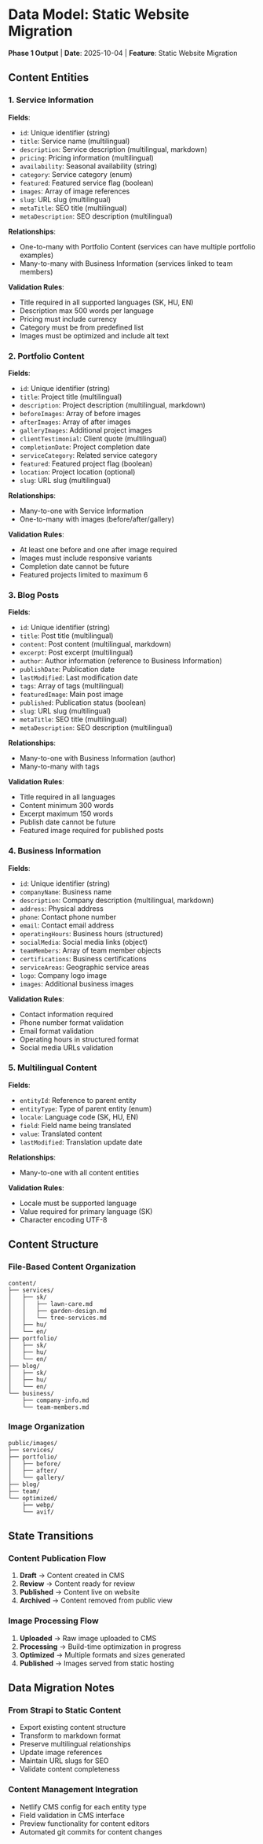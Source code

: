 # Data Model: Static Website Migration

**Phase 1 Output** | **Date**: 2025-10-04 | **Feature**: Static Website Migration

## Content Entities

### 1. Service Information
**Fields**:
- `id`: Unique identifier (string)
- `title`: Service name (multilingual)
- `description`: Service description (multilingual, markdown)
- `pricing`: Pricing information (multilingual)
- `availability`: Seasonal availability (string)
- `category`: Service category (enum)
- `featured`: Featured service flag (boolean)
- `images`: Array of image references
- `slug`: URL slug (multilingual)
- `metaTitle`: SEO title (multilingual)
- `metaDescription`: SEO description (multilingual)

**Relationships**:
- One-to-many with Portfolio Content (services can have multiple portfolio examples)
- Many-to-many with Business Information (services linked to team members)

**Validation Rules**:
- Title required in all supported languages (SK, HU, EN)
- Description max 500 words per language
- Pricing must include currency
- Category must be from predefined list
- Images must be optimized and include alt text

### 2. Portfolio Content
**Fields**:
- `id`: Unique identifier (string)
- `title`: Project title (multilingual)
- `description`: Project description (multilingual, markdown)
- `beforeImages`: Array of before images
- `afterImages`: Array of after images
- `galleryImages`: Additional project images
- `clientTestimonial`: Client quote (multilingual)
- `completionDate`: Project completion date
- `serviceCategory`: Related service category
- `featured`: Featured project flag (boolean)
- `location`: Project location (optional)
- `slug`: URL slug (multilingual)

**Relationships**:
- Many-to-one with Service Information
- One-to-many with images (before/after/gallery)

**Validation Rules**:
- At least one before and one after image required
- Images must include responsive variants
- Completion date cannot be future
- Featured projects limited to maximum 6

### 3. Blog Posts
**Fields**:
- `id`: Unique identifier (string)
- `title`: Post title (multilingual)
- `content`: Post content (multilingual, markdown)
- `excerpt`: Post excerpt (multilingual)
- `author`: Author information (reference to Business Information)
- `publishDate`: Publication date
- `lastModified`: Last modification date
- `tags`: Array of tags (multilingual)
- `featuredImage`: Main post image
- `published`: Publication status (boolean)
- `slug`: URL slug (multilingual)
- `metaTitle`: SEO title (multilingual)
- `metaDescription`: SEO description (multilingual)

**Relationships**:
- Many-to-one with Business Information (author)
- Many-to-many with tags

**Validation Rules**:
- Title required in all languages
- Content minimum 300 words
- Excerpt maximum 150 words
- Publish date cannot be future
- Featured image required for published posts

### 4. Business Information
**Fields**:
- `id`: Unique identifier (string)
- `companyName`: Business name
- `description`: Company description (multilingual, markdown)
- `address`: Physical address
- `phone`: Contact phone number
- `email`: Contact email address
- `operatingHours`: Business hours (structured)
- `socialMedia`: Social media links (object)
- `teamMembers`: Array of team member objects
- `certifications`: Business certifications
- `serviceAreas`: Geographic service areas
- `logo`: Company logo image
- `images`: Additional business images

**Validation Rules**:
- Contact information required
- Phone number format validation
- Email format validation
- Operating hours in structured format
- Social media URLs validation

### 5. Multilingual Content
**Fields**:
- `entityId`: Reference to parent entity
- `entityType`: Type of parent entity (enum)
- `locale`: Language code (SK, HU, EN)
- `field`: Field name being translated
- `value`: Translated content
- `lastModified`: Translation update date

**Relationships**:
- Many-to-one with all content entities

**Validation Rules**:
- Locale must be supported language
- Value required for primary language (SK)
- Character encoding UTF-8

## Content Structure

### File-Based Content Organization
```
content/
├── services/
│   ├── sk/
│   │   ├── lawn-care.md
│   │   ├── garden-design.md
│   │   └── tree-services.md
│   ├── hu/
│   └── en/
├── portfolio/
│   ├── sk/
│   ├── hu/
│   └── en/
├── blog/
│   ├── sk/
│   ├── hu/
│   └── en/
└── business/
    ├── company-info.md
    └── team-members.md
```

### Image Organization
```
public/images/
├── services/
├── portfolio/
│   ├── before/
│   ├── after/
│   └── gallery/
├── blog/
├── team/
└── optimized/
    ├── webp/
    └── avif/
```

## State Transitions

### Content Publication Flow
1. **Draft** → Content created in CMS
2. **Review** → Content ready for review
3. **Published** → Content live on website
4. **Archived** → Content removed from public view

### Image Processing Flow
1. **Uploaded** → Raw image uploaded to CMS
2. **Processing** → Build-time optimization in progress
3. **Optimized** → Multiple formats and sizes generated
4. **Published** → Images served from static hosting

## Data Migration Notes

### From Strapi to Static Content
- Export existing content structure
- Transform to markdown format
- Preserve multilingual relationships
- Update image references
- Maintain URL slugs for SEO
- Validate content completeness

### Content Management Integration
- Netlify CMS config for each entity type
- Field validation in CMS interface
- Preview functionality for content editors
- Automated git commits for content changes